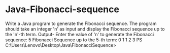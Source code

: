 # Java-Fibonacci-sequence
Write a Java program to generate the Fibonacci sequence. The program should take an integer 'n' as input and display the Fibonacci sequence up to the 'n'-th term.
Output- Enter the value of 'n' to generate the Fibonacci sequence: 5
Fibonacci Sequence up to the 5-th term:
0 1 1 2 3 
PS C:\Users\Lenovo\Desktop\Java\FibonacciSequence> 
